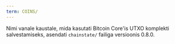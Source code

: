 ```yaml
---
term: COINS/
---
```


Nimi vanale kaustale, mida kasutati Bitcoin Core'is UTXO komplekti salvestamiseks, asendati `chainstate/` failiga versioonis 0.8.0.